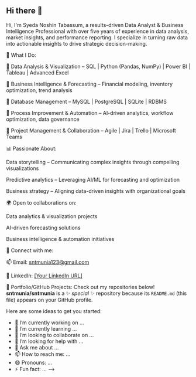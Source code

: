 ## Hi there 👋
 Hi, I'm Syeda Noshin Tabassum, a results-driven Data Analyst & Business Intelligence Professional with over five years of experience in data analysis, market insights, and performance reporting. I specialize in turning raw data into actionable insights to drive strategic decision-making.

🚀 What I Do:

🔹 Data Analysis & Visualization – SQL | Python (Pandas, NumPy) | Power BI | Tableau | Advanced Excel

🔹 Business Intelligence & Forecasting – Financial modeling, inventory optimization, trend analysis

🔹 Database Management – MySQL | PostgreSQL | SQLite | RDBMS

🔹 Process Improvement & Automation – AI-driven analytics, workflow optimization, data governance

🔹 Project Management & Collaboration – Agile | Jira | Trello | Microsoft Teams

📊 Passionate About:

Data storytelling – Communicating complex insights through compelling visualizations

Predictive analytics – Leveraging AI/ML for forecasting and optimization

Business strategy – Aligning data-driven insights with organizational goals

🌍 Open to collaborations on:

Data analytics & visualization projects

AI-driven forecasting solutions

Business intelligence & automation initiatives

🔗 Connect with me:

📫 Email: sntmunia123@gmail.com

💼 LinkedIn: [[Your LinkedIn URL]](https://www.linkedin.com/in/sntmunia/)

📂 Portfolio/GitHub Projects: Check out my repositories below!
**sntmunia/sntmunia** is a ✨ _special_ ✨ repository because its `README.md` (this file) appears on your GitHub profile.

Here are some ideas to get you started:

- 🔭 I’m currently working on ...
- 🌱 I’m currently learning ...
- 👯 I’m looking to collaborate on ...
- 🤔 I’m looking for help with ...
- 💬 Ask me about ...
- 📫 How to reach me: ...
- 😄 Pronouns: ...
- ⚡ Fun fact: ...
-->
